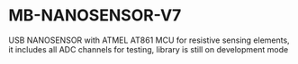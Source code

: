 # MB-NANOSENSOR-V7
USB NANOSENSOR with ATMEL AT861 MCU for resistive sensing elements, it includes all ADC channels for testing, library is still on development mode
